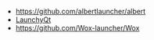 - https://github.com/albertlauncher/albert
- [LaunchyQt](https://github.com/samsonwang/LaunchyQt)
- https://github.com/Wox-launcher/Wox

